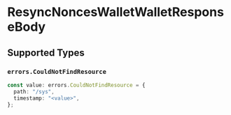 # ResyncNoncesWalletWalletResponseBody


## Supported Types

### `errors.CouldNotFindResource`

```typescript
const value: errors.CouldNotFindResource = {
  path: "/sys",
  timestamp: "<value>",
};
```

